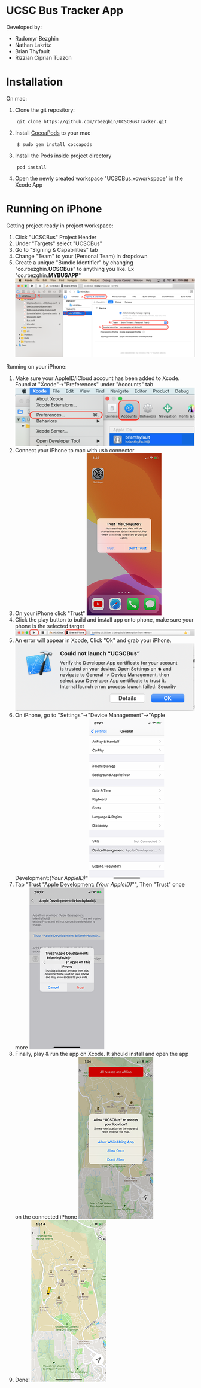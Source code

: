# UCSC Bus Tracker App

Developed by: 
 - Radomyr Bezghin
 - Nathan Lakritz
 - Brian Thyfault
 - Rizzian Ciprian Tuazon

# Installation

On mac:

 1. Clone the git repository:
```
    git clone https://github.com/rbezghin/UCSCBusTracker.git
```
 2. Install [CocoaPods](https://guides.cocoapods.org/using/getting-started.html) to your mac
```
    $ sudo gem install cocoapods
```
 3. Install the Pods inside project directory
```
    pod install
```
 4. Open the newly created workspace "UCSCBus.xcworkspace" in the Xcode App

# Running on iPhone
Getting project ready in project workspace:
 1. Click "UCSCBus" Project Header
 2. Under "Targets" select "UCSCBus"
 3. Go to "Signing & Capabilities" tab
 4. Change "Team" to your (Personal Team) in dropdown
 5. Create a unique "Bundle Identifier" by changing "co.rbezghin.**UCSCBus**" to anything you like. Ex "co.rbezghin.**MYBUSAPP**"
  ![Image Not Found](Getting_Project_Ready.png "Getting Project Ready")

Running on your iPhone:
 1. Make sure your AppleID/iCloud account has been added to Xcode. Found at "Xcode"→"Preferences" under "Accounts" tab
 ![Image Not Found](AppleID_Accounts.png "Adding AppleID") 
 2. Connect your iPhone to mac with usb connector
 3. On your iPhone click "Trust"
  ![Image Not Found](Trust_Computer.png "Trust Computer")
 4. Click the play button to build and install app onto phone, make sure your phone is the selected target
  ![Image Not Found](Running.png "First Run")
 5. An error will appear in Xcode, Click "Ok" and grab your iPhone.
  ![Image Not Found](Could_Not_Launch.png "Could Not Launch")
 6. On iPhone, go to "Settings"→"Device Management"→"Apple Development:*(Your AppleID)*"
  ![Image Not Found](General_DM.png "Settings")
 7. Tap "Trust "Apple Development: *(Your AppleID)*"", Then "Trust" once more
  ![Image Not Found](Trust_Developer.png "Trust Developer")
 8. Finally, play & run the app on Xcode. It should install and open the app on the connected iPhone
  ![Image Not Found](First_Load.png "Allow Location")
 9. Done!
  ![Image Not Found](Completed.png "All set!")
